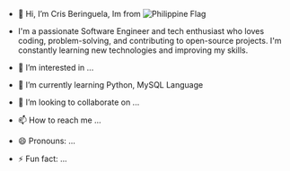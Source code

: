 - 👋 Hi, I’m Cris Beringuela, Im from ![Philippine Flag](https://upload.wikimedia.org/wikipedia/commons/thumb/9/99/Flag_of_the_Philippines.svg/320px-Flag_of_the_Philippines.svg.png)

- I'm a passionate Software Engineer and tech enthusiast who loves coding, problem-solving, and contributing to open-source projects. I'm constantly learning new technologies and improving my skills.
- 👀 I’m interested in ...
- 🌱 I’m currently learning Python, MySQL Language
- 💞️ I’m looking to collaborate on ...
- 📫 How to reach me ...
- 😄 Pronouns: ...
- ⚡ Fun fact: ...

<!---
Soshiro-Hoshina/Soshiro-Hoshina is a ✨ special ✨ repository because its `README.md` (this file) appears on your GitHub profile.
You can click the Preview link to take a look at your changes.
--->
